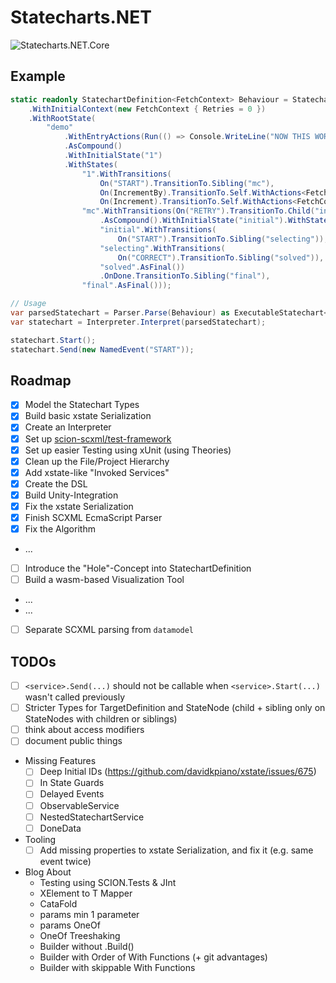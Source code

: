 ﻿# Statecharts.NET

![Statecharts.NET.Core](https://github.com/innerspacetrainings/Statecharts.NET/workflows/Statecharts.NET.Core/badge.svg)

## Example
```csharp
static readonly StatechartDefinition<FetchContext> Behaviour = Statechart
    .WithInitialContext(new FetchContext { Retries = 0 })
    .WithRootState(
        "demo"
            .WithEntryActions(Run(() => Console.WriteLine("NOW THIS WORKS AS WELL 🎉")))
            .AsCompound()
            .WithInitialState("1")
            .WithStates(
                "1".WithTransitions(
                    On("START").TransitionTo.Sibling("mc"),
                    On(IncrementBy).TransitionTo.Self.WithActions<FetchContext>(Assign<FetchContext, int>((context, amount) => context.Retries += amount)),
                    On(Increment).TransitionTo.Self.WithActions<FetchContext>(Assign<FetchContext>(context => context.Retries++))),
                "mc".WithTransitions(On("RETRY").TransitionTo.Child("initial"))
                    .AsCompound().WithInitialState("initial").WithStates(
                    "initial".WithTransitions(
                        On("START").TransitionTo.Sibling("selecting")),
                    "selecting".WithTransitions(
                        On("CORRECT").TransitionTo.Sibling("solved")),
                    "solved".AsFinal())
                    .OnDone.TransitionTo.Sibling("final"),
                "final".AsFinal()));

// Usage
var parsedStatechart = Parser.Parse(Behaviour) as ExecutableStatechart<FetchContext>;
var statechart = Interpreter.Interpret(parsedStatechart);

statechart.Start();
statechart.Send(new NamedEvent("START"));
```

## Roadmap
- [x] Model the Statechart Types
- [x] Build basic xstate Serialization
- [x] Create an Interpreter
- [x] Set up [scion-scxml/test-framework](https://gitlab.com/scion-scxml/test-framework)
- [x] Set up easier Testing using xUnit (using Theories)
- [x] Clean up the File/Project Hierarchy
- [x] Add xstate-like "Invoked Services"
- [x] Create the DSL
- [x] Build Unity-Integration
- [x] Fix the xstate Serialization
- [x] Finish SCXML EcmaScript Parser
- [x] Fix the Algorithm
- ...
- [ ] Introduce the "Hole"-Concept into StatechartDefinition
- [ ] Build a wasm-based Visualization Tool
- ...
- ...
- [ ] Separate SCXML parsing from `datamodel`

## TODOs

- [ ] `<service>.Send(...)` should not be callable when `<service>.Start(...)` wasn't called previously
- [ ] Stricter Types for TargetDefinition and StateNode (child + sibling only on StateNodes with children or siblings)
- [ ] think about access modifiers
- [ ] document public things
- Missing Features
	- [ ] Deep Initial IDs (https://github.com/davidkpiano/xstate/issues/675)
	- [ ] In State Guards
	- [ ] Delayed Events
	- [ ] ObservableService
	- [ ] NestedStatechartService
	- [ ] DoneData
- Tooling
	- [ ] Add missing properties to xstate Serialization, and fix it (e.g. same event twice)

- Blog About
	- Testing using SCION.Tests & JInt
	- XElement to T Mapper
	- CataFold
	- params min 1 parameter
	- params OneOf
	- OneOf Treeshaking
	- Builder without .Build()
	- Builder with Order of With Functions (+ git advantages)
	- Builder with skippable With Functions